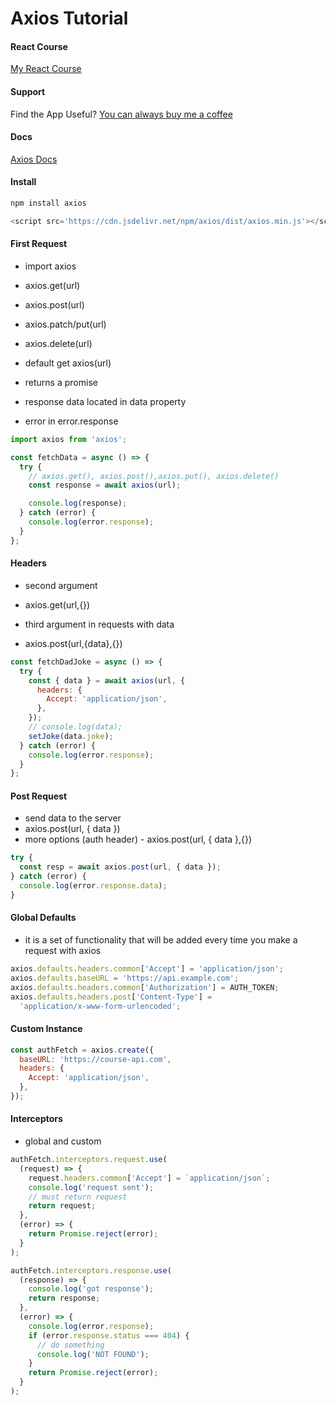 # Axios Tutorial

#### React Course

[My React Course](https://www.udemy.com/course/react-tutorial-and-projects-course/?referralCode=FEE6A921AF07E2563CEF)

#### Support

Find the App Useful? [You can always buy me a coffee](https://www.buymeacoffee.com/johnsmilga)

#### Docs

[Axios Docs](https://axios-http.com/docs/intro)

#### Install

```sh
npm install axios
```

```js
<script src='https://cdn.jsdelivr.net/npm/axios/dist/axios.min.js'></script>
```

#### First Request

- import axios

- axios.get(url)
- axios.post(url)
- axios.patch/put(url)
- axios.delete(url)

- default get axios(url)

- returns a promise
- response data located in data property
- error in error.response

```js
import axios from 'axios';

const fetchData = async () => {
  try {
    // axios.get(), axios.post(),axios.put(), axios.delete()
    const response = await axios(url);

    console.log(response);
  } catch (error) {
    console.log(error.response);
  }
};
```

#### Headers

- second argument
- axios.get(url,{})

- third argument in requests with data
- axios.post(url,{data},{})

```js
const fetchDadJoke = async () => {
  try {
    const { data } = await axios(url, {
      headers: {
        Accept: 'application/json',
      },
    });
    // console.log(data);
    setJoke(data.joke);
  } catch (error) {
    console.log(error.response);
  }
};
```

#### Post Request

- send data to the server
- axios.post(url, { data })
- more options (auth header) - axios.post(url, { data },{})

```js
try {
  const resp = await axios.post(url, { data });
} catch (error) {
  console.log(error.response.data);
}
```

#### Global Defaults

- it is a set of functionality that will be added every time you make a request with axios

```js
axios.defaults.headers.common['Accept'] = 'application/json';
axios.defaults.baseURL = 'https://api.example.com';
axios.defaults.headers.common['Authorization'] = AUTH_TOKEN;
axios.defaults.headers.post['Content-Type'] =
  'application/x-www-form-urlencoded';
```

#### Custom Instance

```js
const authFetch = axios.create({
  baseURL: 'https://course-api.com',
  headers: {
    Accept: 'application/json',
  },
});
```

#### Interceptors

- global and custom

```js
authFetch.interceptors.request.use(
  (request) => {
    request.headers.common['Accept'] = `application/json`;
    console.log('request sent');
    // must return request
    return request;
  },
  (error) => {
    return Promise.reject(error);
  }
);

authFetch.interceptors.response.use(
  (response) => {
    console.log('got response');
    return response;
  },
  (error) => {
    console.log(error.response);
    if (error.response.status === 404) {
      // do something
      console.log('NOT FOUND');
    }
    return Promise.reject(error);
  }
);
```
